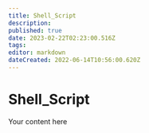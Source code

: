```yaml
---
title: Shell_Script
description: 
published: true
date: 2023-02-22T02:23:00.516Z
tags: 
editor: markdown
dateCreated: 2022-06-14T10:56:00.620Z
---
```


# Shell_Script
Your content here
